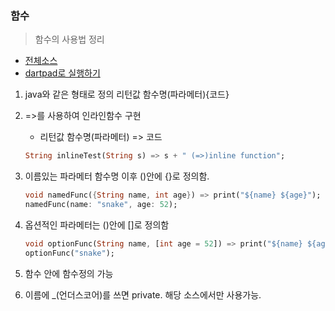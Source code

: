 ### 함수
> 함수의 사용법 정리

- [전체소스](function.dart)
- [dartpad로 실행하기](https://dartpad.dev/f7b548af4cb6a1bf81484818739e6a40)


1. java와 같은 형태로 정의 
   리턴값 함수명(파라메터){코드}
2. =>를 사용하여 인라인함수 구현 
   - 리턴값 함수명(파라메터) => 코드

   ~~~dart
   String inlineTest(String s) => s + " (=>)inline function";
   ~~~

3. 이름있는 파라메터 함수명 이후 ()안에 {}로 정의함.   
   ~~~dart
   void namedFunc({String name, int age}) => print("${name} ${age}");
   namedFunc(name: "snake", age: 52);
   ~~~


4. 옵션적인 파라메터는 ()안에 []로 정의함

   ~~~dart
   void optionFunc(String name, [int age = 52]) => print("${name} ${age}");
   optionFunc("snake");
   ~~~

5. 함수 안에 함수정의 가능
6. 이름에 _(언더스코어)를 쓰면 private. 해당 소스에서만 사용가능.
